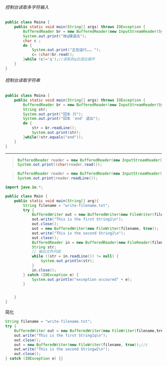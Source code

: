 ###### 控制台读取多字符输入

```java
public class Maina {
    public static void main(String[] args) throws IOException {
        BufferedReader br = new BufferedReader(new InputStreamReader(System.in));
        System.out.print("按q键退出");
        char c ;
        do {
            System.out.print("正在运行。。。");
            c= (char)br.read();
        }while (c!='q');//读取到q后退出循环
    }
}
```

###### 控制台读取字符串

~~~ java
public class Maina {
    public static void main(String[] args) throws IOException {
        BufferedReader br = new BufferedReader(new InputStreamReader(System.in));
        String str;
        System.out.print("回车 行");
        System.out.print("回车 'end' 退出");
        do {
            str = br.readLine();
            System.out.print(str);
        }while(!str.equals("end"));
    }
}
~~~

_____

> ```java
> BufferedReader reader = new BufferedReader(new InputStreamReader(System.in));
> System.out.print((char)reader.read());
> ```

> ```java
> BufferedReader reader = new BufferedReader(new InputStreamReader(System.in));
> System.out.print(reader.readLine());
> ```





```java
import java.io.*;

public class Main {
    public static void main(String[] arg){
        String filename = "write-filename.txt";
        try {
            BufferedWriter out = new BufferedWriter(new FileWriter(filename));
            out.write("This is the first String1\n");
            out.close();
            out = new BufferedWriter(new FileWriter(filename, true));
            out.write("This is the second String2\n");
            out.close();
            BufferedReader in = new BufferedReader(new FileReader(filename));
            String str;
            // 输出文件内容
            while ((str = in.readLine()) != null) {
                System.out.println(str);
            }
            in.close();
        } catch (IOException e) {
            System.out.println("exception occoured" + e);
        }


    }
}
```

简化

```java
String filename = "write-filename.txt";
try {
    BufferedWriter out = new BufferedWriter(new FileWriter(filename,true));
    out.write("This is the first String1q\n");
    out.close();
    out = new BufferedWriter(new FileWriter(filename, true));//z
    out.write("This is the second Stringw2\n");
    out.close();
} catch (IOException e) {}
```
